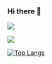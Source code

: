 ### Hi there 👋

<!--
**NULLBYTE-RGH/NULLBYTE-RGH** is a ✨ _special_ ✨ repository because its `README.md` (this file) appears on your GitHub profile.

Here are some ideas to get you started:

- 🔭 I’m currently working on ...
- 🌱 I’m currently learning ...
- 👯 I’m looking to collaborate on ...
- 🤔 I’m looking for help with ...
- 💬 Ask me about ...
- 📫 How to reach me: ...
- 😄 Pronouns: ...
- ⚡ Fun fact: ...
-->


![](https://github-readme-stats.vercel.app/api?username=NULLBYTE-RGH&theme=chartreuse-dark&show_icons=true)

![](https://komarev.com/ghpvc/?username=NULLBYTE-RGH)

[![Top Langs](https://github-readme-stats.vercel.app/api/top-langs/?username=NULLBYTE-RGH&hide=html&langs_count=4)](https://github.com/anuraghazra/github-readme-stats)
